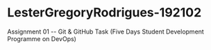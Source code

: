 # LesterGregoryRodrigues-192102
Assignment 01 -- Git &amp; GitHub Task (Five Days Student Development Programme  on DevOps)
